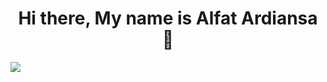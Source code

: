 <h1 align="center">Hi there, My name is Alfat Ardiansa 👋</h1>

<img align="center" src="https://metrics.lecoq.io/AlfatArdiansa?template=classic&languages=1&lines=1&people=1&activity=1&achievements=1&languages.limit=8&languages.sections=most-used&languages.colors=github&languages.threshold=0%25&languages.indepth=false&languages.recent.load=300&languages.recent.days=14&people.limit=24&people.size=28&people.types=followers%2C%20following&people.identicons=false&people.shuffle=false&activity.limit=5&activity.load=300&activity.days=14&activity.filter=all&activity.visibility=all&activity.timestamps=false&achievements.threshold=C&achievements.secrets=true&achievements.limit=15&config.timezone=Asia%2FJakarta" />
